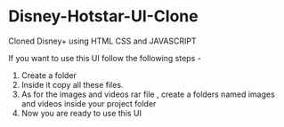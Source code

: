 # Disney-Hotstar-UI-Clone
Cloned Disney+ using HTML CSS and JAVASCRIPT

If you want to use this UI follow the following steps -
 1. Create a folder 
 2. Inside it copy all these files.
 3. As for the images and videos rar file , create a folders named images and videos inside your project folder
 4. Now you are ready to use this UI
